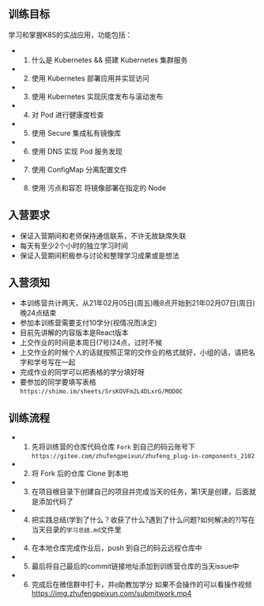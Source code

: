## 训练目标
学习和掌握K8S的实战应用，功能包括：
- 1. 什么是 Kubernetes && 搭建 Kubernetes 集群服务
- 2. 使用 Kubernetes 部署应用并实现访问
- 3. 使用 Kubernetes 实现灰度发布与滚动发布
- 4. 对 Pod 进行健康度检查
- 5. 使用 Secure 集成私有镜像库
- 6. 使用 DNS 实现 Pod 服务发现
- 7. 使用 ConfigMap 分离配置文件
- 8. 使用 污点和容忍 将镜像部署在指定的 Node


## 入营要求
- 保证入营期间和老师保持通信联系，不许无故缺席失联
- 每天有至少2个小时的独立学习时间
- 保证入营期间积极参与讨论和整理学习成果或是想法

## 入营须知
- 本训练营共计两天，从21年02月05日(周五)晚8点开始到21年02月07日(周日)晚24点结束 
- 参加本训练营需要支付10学分(视情况而决定)
- 目前先讲解的内容版本是React版本
- 上交作业的时间是本周日(7号)24点，过时不候
- 上交作业的时候个人的话就按照正常的交作业的格式就好，小组的话，请把名字和学号写在一起
- 完成作业的同学可以把表格的学分填好呀
- 要参加的同学要填写表格`https://shimo.im/sheets/SrsKOVFm2L4DLxrG/MODOC`

## 训练流程
- 1. 先将训练营的仓库代码仓库 `Fork` 到自己的码云账号下 `https://gitee.com/zhufengpeixun/zhufeng_plug-in-components_2102`
- 2. 将 Fork 后的仓库 Clone 到本地
- 3. 在项目根目录下创建自己的项目并完成当天的任务，第1天是创建，后面就是添加代码了
- 4. 把实践总结(学到了什么？收获了什么?遇到了什么问题?如何解决的?)写在当天目录的`学习总结.md`文件里
- 4. 在本地仓库完成作业后，push 到自己的码云远程仓库中
- 5. 最后将自己最后的commit链接地址添加到训练营仓库的当天issue中
- 6. 完成后在微信群中打卡，并`@`助教加学分
如果不会操作的可以看操作视频  https://img.zhufengpeixun.com/submitwork.mp4


